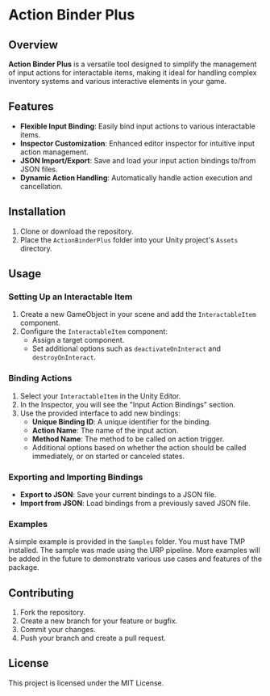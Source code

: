 # Action Binder Plus

## Overview

**Action Binder Plus** is a versatile tool designed to simplify the management of input actions for interactable items, making it ideal for handling complex inventory systems and various interactive elements in your game.

## Features

- **Flexible Input Binding**: Easily bind input actions to various interactable items.
- **Inspector Customization**: Enhanced editor inspector for intuitive input action management.
- **JSON Import/Export**: Save and load your input action bindings to/from JSON files.
- **Dynamic Action Handling**: Automatically handle action execution and cancellation.

## Installation

1. Clone or download the repository.
2. Place the `ActionBinderPlus` folder into your Unity project's `Assets` directory.

## Usage

### Setting Up an Interactable Item

1. Create a new GameObject in your scene and add the `InteractableItem` component.
2. Configure the `InteractableItem` component:
   - Assign a target component.
   - Set additional options such as `deactivateOnInteract` and `destroyOnInteract`.

### Binding Actions

1. Select your `InteractableItem` in the Unity Editor.
2. In the Inspector, you will see the "Input Action Bindings" section.
3. Use the provided interface to add new bindings:
   - **Unique Binding ID**: A unique identifier for the binding.
   - **Action Name**: The name of the input action.
   - **Method Name**: The method to be called on action trigger.
   - Additional options based on whether the action should be called immediately, or on started or canceled states.

### Exporting and Importing Bindings

- **Export to JSON**: Save your current bindings to a JSON file.
- **Import from JSON**: Load bindings from a previously saved JSON file.

### Examples

A simple example is provided in the `Samples` folder. You must have TMP installed. The sample was made using the URP pipeline. More examples will be added in the future to demonstrate various use cases and features of the package.

## Contributing

1. Fork the repository.
2. Create a new branch for your feature or bugfix.
3. Commit your changes.
4. Push your branch and create a pull request.

## License

This project is licensed under the MIT License.
